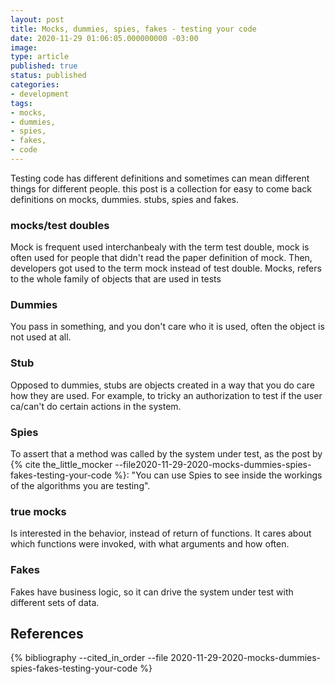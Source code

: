```yaml
---
layout: post
title: Mocks, dummies, spies, fakes - testing your code
date: 2020-11-29 01:06:05.000000000 -03:00
image:
type: article
published: true
status: published
categories:
- development
tags:
- mocks,
- dummies,
- spies,
- fakes,
- code
--- 
```


Testing code has different definitions and sometimes can mean different things for
different people. this post is a collection for
easy to come back definitions on mocks, dummies. stubs, spies and fakes.

### mocks/test doubles

Mock is frequent used interchanbealy with the term test double, mock is often
used for people that didn't read the paper definition of mock. Then, developers got used to the term mock
instead of test double. Mocks, refers to the whole family of objects that are
used in tests

### Dummies

You pass in something, and you don't care who it is used, often the object is not used at all.

### Stub

Opposed to dummies, stubs are objects created in a way that you do care how they are used. For example,
to tricky an authorization to test if the user ca/can't do certain actions in the system.

### Spies

To assert that a method was called by the system under test, as the post by {% cite the_little_mocker --file2020-11-29-2020-mocks-dummies-spies-fakes-testing-your-code %}:
"You can use Spies to see inside the workings of the algorithms you are testing".

### true mocks

Is interested in the behavior, instead of return of functions. It cares about which functions were invoked,
with what arguments and how often. 

### Fakes

Fakes have business logic, so it can drive the system under test with different sets of data.

## References

{% bibliography --cited_in_order --file 2020-11-29-2020-mocks-dummies-spies-fakes-testing-your-code %}